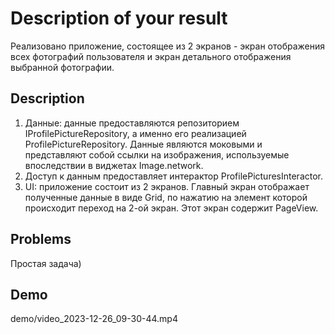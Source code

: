 # Description of your result

Реализовано приложение, состоящее из 2 экранов - экран отображения всех фотографий пользователя и экран детального отображения выбранной фотографии.

## Description

1. Данные: данные предоставляются репозиторием IProfilePictureRepository, а именно его реализацией ProfilePictureRepository. Данные
являются моковыми и представляют собой ссылки на изображения, используемые впоследствии в виджетах Image.network.
2. Доступ к данным предоставляет интерактор ProfilePicturesInteractor.
3. UI: приложение состоит из 2 экранов. Главный экран отображает полученные данные в виде Grid, по нажатию на элемент которой происходит переход на 2-ой экран. Этот экран содержит PageView.

## Problems

Простая задача)

## Demo

demo/video_2023-12-26_09-30-44.mp4

